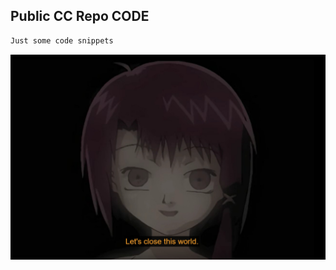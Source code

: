 ## **Public CC Repo CODE**
```md
Just some code snippets
```

![image](https://github.com/NotSername/Public-CC-Repo/blob/main/images/4.jpg?raw=false)
